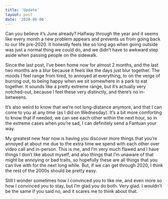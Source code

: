 ```yaml
---
title: 'Update'
layout: post
date: '2020-06-06'
---
```


Can you believe it’s June already? Halfway through the year and it seems like every month a new problem appears and prevents us from going back to our life pre-2020. It honestly feels like so long ago when going outside was just a normal thing we could do, and we didn’t have to awkward step aside when passing people on the sidewalk. 

Since the last post, I’ve been home now for almost 2 months, and the last two months are a blur because it feels like the days just blur together. The moods I feel range from tired, to annoyed at everything, to on the verge of burning out, to being happy when we sit somewhere in a park to eat together. It sounds like a pretty extreme range, but it’s actually very notched-out, because I feel these very distinctly, and there’s no in-betweens. 

It’s also weird to know that we’re not long-distance anymore, and that I can come to you at any time (as I did on Wednesday). It’s a bit more comforting to know that if needed, we can see each other within the next hour, so in the extreme cases when you’re sad, I can definitely send a Fantuan your way. 

My greatest new fear now is having you discover more things that you’re annoyed at about me due to the extra time we spend with each other over video call and in-person. This is me, and I’m very much flawed and I have things I don’t like about myself, and also things that I’m unaware of that might be annoying or bad traits, so hopefully these are all things that you can live with for the next long while. But, if we can get through 2020, I think the rest of the 2000s should be pretty easy.

Still I wonder sometimes how I convinced you to like me, and even more so how I convinced you to stay, but I’m glad you do both. Very glad. I wouldn’t be the same if you said no, and it scares me to think about that. 